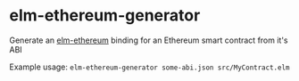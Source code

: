 # elm-ethereum-generator
Generate an [elm-ethereum](https://github.com/cmditch/elm-ethereum) binding for an Ethereum smart contract from it's ABI

Example usage:
`elm-ethereum-generator some-abi.json src/MyContract.elm`
